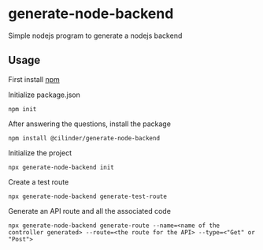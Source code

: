 # generate-node-backend
Simple nodejs program to generate a nodejs backend

## Usage

First install [npm](https://www.npmjs.com/)

Initialize package.json
```
npm init
```
After answering the questions, install the package

```
npm install @cilinder/generate-node-backend
```

Initialize the project

```
npx generate-node-backend init
```

Create a test route

```
npx generate-node-backend generate-test-route
```

Generate an API route and all the associated code

```
npx generate-node-backend generate-route --name=<name of the controller generated> --route=<the route for the API> --type=<"Get" or "Post">
```

